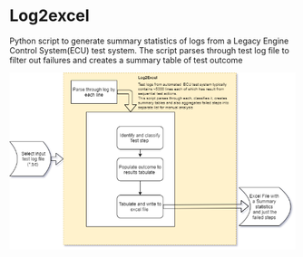 # Log2excel
Python script to generate summary statistics of logs from a Legacy Engine Control System(ECU) test system. 
The script parses through test log file to filter out failures and creates a summary table of test outcome

![IMG](https://github.com/JoseJimmy/Log2excel/blob/master/Doc/Log2excel.png)
